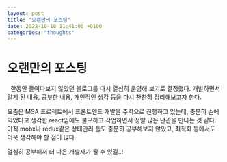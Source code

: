 ```yaml
---
layout: post
title: "오랜만의 포스팅"
date: 2022-10-18 11:41:00 +0100
categories: "thoughts"
---
```


# 오랜만의 포스팅

&nbsp;
한동안 들여다보지 않았던 블로그를 다시 열심히 운영해 보기로 결정했다.
개발하면서 알게 된 내용, 공부한 내용, 개인적인 생각 등을 다시 찬찬히 정리해보고자 한다.

요즘은 MSA 프로젝트에서 프론트엔드 개발을 주력으로 진행하고 있는데,
충분히 손에 익었다고 생각한 react임에도 불구하고 작업하면서 정말 많은 난관을 만나는 것 같다.
아직 mobx나 redux같은 상태관리 툴도 충분히 공부해보지 않았고,
최적화 등에서도 더욱 생각해야 할 점이 많다.

열심히 공부해서 더 나은 개발자가 될 수 있길..!
